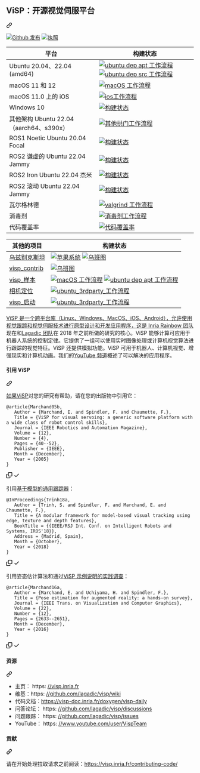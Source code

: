 <div class="Box-sc-g0xbh4-0 bJMeLZ js-snippet-clipboard-copy-unpositioned" data-hpc="true"><article class="markdown-body entry-content container-lg" itemprop="text"><div class="markdown-heading" dir="auto"><h1 tabindex="-1" class="heading-element" dir="auto"><font style="vertical-align: inherit;"><font style="vertical-align: inherit;">ViSP：开源视觉伺服平台</font></font></h1><a id="user-content-visp-open-source-visual-servoing-platform" class="anchor" aria-label="永久链接：ViSP：开源视觉伺服平台" href="#visp-open-source-visual-servoing-platform"><svg class="octicon octicon-link" viewBox="0 0 16 16" version="1.1" width="16" height="16" aria-hidden="true"><path d="m7.775 3.275 1.25-1.25a3.5 3.5 0 1 1 4.95 4.95l-2.5 2.5a3.5 3.5 0 0 1-4.95 0 .751.751 0 0 1 .018-1.042.751.751 0 0 1 1.042-.018 1.998 1.998 0 0 0 2.83 0l2.5-2.5a2.002 2.002 0 0 0-2.83-2.83l-1.25 1.25a.751.751 0 0 1-1.042-.018.751.751 0 0 1-.018-1.042Zm-4.69 9.64a1.998 1.998 0 0 0 2.83 0l1.25-1.25a.751.751 0 0 1 1.042.018.751.751 0 0 1 .018 1.042l-1.25 1.25a3.5 3.5 0 1 1-4.95-4.95l2.5-2.5a3.5 3.5 0 0 1 4.95 0 .751.751 0 0 1-.018 1.042.751.751 0 0 1-1.042.018 1.998 1.998 0 0 0-2.83 0l-2.5 2.5a1.998 1.998 0 0 0 0 2.83Z"></path></svg></a></div>
<p dir="auto"><a href="https://github.com/lagadic/visp/releases"><img src="https://camo.githubusercontent.com/a897722d684d26faf7c857c7ca3235bde04f65ae3185fb1162b7610b64c78c53/68747470733a2f2f696d672e736869656c64732e696f2f6769746875622f72656c656173652f6c6167616469632f766973702e737667" alt="Github 发布" data-canonical-src="https://img.shields.io/github/release/lagadic/visp.svg" style="max-width: 100%;"></a>
<a href="https://opensource.org/license/gpl-2-0/" rel="nofollow"><img src="https://camo.githubusercontent.com/220363c265f01fcc2c4391699d5b80cda312329a41cf101f598712bc1ae88cf5/68747470733a2f2f656464656c6275657474656c2e6769746875622e696f2f6261646765732f47504c322b2e737667" alt="执照" data-canonical-src="https://eddelbuettel.github.io/badges/GPL2+.svg" style="max-width: 100%;"></a></p>
<table>
<thead>
<tr>
<th><font style="vertical-align: inherit;"><font style="vertical-align: inherit;">平台</font></font></th>
<th><font style="vertical-align: inherit;"><font style="vertical-align: inherit;">构建状态</font></font></th>
</tr>
</thead>
<tbody>
<tr>
<td><font style="vertical-align: inherit;"><font style="vertical-align: inherit;">Ubuntu 20.04、22.04 (amd64)</font></font></td>
<td><a href="https://github.com/lagadic/visp/actions/workflows/ubuntu-dep-apt.yml"><img src="https://github.com/lagadic/visp/actions/workflows/ubuntu-dep-apt.yml/badge.svg" alt="ubuntu dep apt 工作流程" style="max-width: 100%;"></a> <a href="https://github.com/lagadic/visp/actions/workflows/ubuntu-dep-src.yml"><img src="https://github.com/lagadic/visp/actions/workflows/ubuntu-dep-src.yml/badge.svg" alt="ubuntu dep src 工作流程" style="max-width: 100%;"></a></td>
</tr>
<tr>
<td><font style="vertical-align: inherit;"><font style="vertical-align: inherit;">macOS 11 和 12</font></font></td>
<td><a href="https://github.com/lagadic/visp/actions/workflows/macos.yml"><img src="https://github.com/lagadic/visp/actions/workflows/macos.yml/badge.svg" alt="macOS 工作流程" style="max-width: 100%;"></a></td>
</tr>
<tr>
<td><font style="vertical-align: inherit;"><font style="vertical-align: inherit;">macOS 11.0 上的 iOS</font></font></td>
<td><a href="https://github.com/lagadic/visp/actions/workflows/ios.yml"><img src="https://github.com/lagadic/visp/actions/workflows/ios.yml/badge.svg" alt="ios工作流程" style="max-width: 100%;"></a></td>
</tr>
<tr>
<td><font style="vertical-align: inherit;"><font style="vertical-align: inherit;">Windows 10</font></font></td>
<td><a href="https://ci.appveyor.com/project/fspindle/visp/branch/master" rel="nofollow"><img src="https://camo.githubusercontent.com/deb059727c800a53336eb47e5d3ca1bea7f54169e09a5d11989b3880fdf5adf7/68747470733a2f2f63692e6170707665796f722e636f6d2f6170692f70726f6a656374732f7374617475732f313231647363646b7279663564626e302f6272616e63682f6d61737465723f7376673d74727565" alt="构建状态" data-canonical-src="https://ci.appveyor.com/api/projects/status/121dscdkryf5dbn0/branch/master?svg=true" style="max-width: 100%;"></a></td>
</tr>
<tr>
<td><font style="vertical-align: inherit;"><font style="vertical-align: inherit;">其他架构 Ubuntu 22.04（aarch64、s390x）</font></font></td>
<td><a href="https://github.com/lagadic/visp/actions/workflows/other-arch.yml"><img src="https://github.com/lagadic/visp/actions/workflows/other-arch.yml/badge.svg" alt="其他拱门工作流程" style="max-width: 100%;"></a></td>
</tr>
<tr>
<td><font style="vertical-align: inherit;"><font style="vertical-align: inherit;">ROS1 Noetic Ubuntu 20.04 Focal</font></font></td>
<td><a href="https://build.ros.org/job/Ndev__visp__ubuntu_focal_amd64/" rel="nofollow"><img src="https://camo.githubusercontent.com/7d32061ef577f276a11728be590db6bd45f8d3743467b69cef5ca307f0f7a792/68747470733a2f2f6275696c642e726f732e6f72672f6275696c645374617475732f69636f6e3f6a6f623d4e6465765f5f766973705f5f7562756e74755f666f63616c5f616d643634" alt="构建状态" data-canonical-src="https://build.ros.org/buildStatus/icon?job=Ndev__visp__ubuntu_focal_amd64" style="max-width: 100%;"></a></td>
</tr>
<tr>
<td><font style="vertical-align: inherit;"><font style="vertical-align: inherit;">ROS2 谦虚的 Ubuntu 22.04 Jammy</font></font></td>
<td><a href="https://build.ros2.org/job/Hdev__visp__ubuntu_jammy_amd64/" rel="nofollow"><img src="https://camo.githubusercontent.com/0921381ddbeada383e995c67b226b365ad8abc36be6e0cbcab91c5c66e29362e/68747470733a2f2f6275696c642e726f73322e6f72672f6275696c645374617475732f69636f6e3f6a6f623d486465765f5f766973705f5f7562756e74755f6a616d6d795f616d643634" alt="构建状态" data-canonical-src="https://build.ros2.org/buildStatus/icon?job=Hdev__visp__ubuntu_jammy_amd64" style="max-width: 100%;"></a></td>
</tr>
<tr>
<td><font style="vertical-align: inherit;"><font style="vertical-align: inherit;">ROS2 Iron Ubuntu 22.04 杰米</font></font></td>
<td><a href="https://build.ros2.org/job/Idev__visp__ubuntu_jammy_amd64/" rel="nofollow"><img src="https://camo.githubusercontent.com/e44ff8280ebdeb41419944b13b511a9c1bd4379a1cc26a7595c6d93fb468ee8e/68747470733a2f2f6275696c642e726f73322e6f72672f6275696c645374617475732f69636f6e3f6a6f623d496465765f5f766973705f5f7562756e74755f6a616d6d795f616d643634" alt="构建状态" data-canonical-src="https://build.ros2.org/buildStatus/icon?job=Idev__visp__ubuntu_jammy_amd64" style="max-width: 100%;"></a></td>
</tr>
<tr>
<td><font style="vertical-align: inherit;"><font style="vertical-align: inherit;">ROS2 滚动 Ubuntu 22.04 Jammy</font></font></td>
<td><a href="https://build.ros2.org/job/Rdev__visp__ubuntu_jammy_amd64" rel="nofollow"><img src="https://camo.githubusercontent.com/8354cf3ab09f771927f49733da95d4ebd921d5358d057075ea8c6ff125ebcc5b/68747470733a2f2f6275696c642e726f73322e6f72672f6275696c645374617475732f69636f6e3f6a6f623d526465765f5f766973705f5f7562756e74755f6a616d6d795f616d643634" alt="构建状态" data-canonical-src="https://build.ros2.org/buildStatus/icon?job=Rdev__visp__ubuntu_jammy_amd64" style="max-width: 100%;"></a></td>
</tr>
<tr>
<td><font style="vertical-align: inherit;"><font style="vertical-align: inherit;">瓦尔格林德</font></font></td>
<td><a href="https://github.com/lagadic/visp/actions/workflows/valgrind.yml"><img src="https://github.com/lagadic/visp/actions/workflows/valgrind.yml/badge.svg" alt="valgrind 工作流程" style="max-width: 100%;"></a></td>
</tr>
<tr>
<td><font style="vertical-align: inherit;"><font style="vertical-align: inherit;">消毒剂</font></font></td>
<td><a href="https://github.com/lagadic/visp/actions/workflows/ubuntu-sanitizers.yml"><img src="https://github.com/lagadic/visp/actions/workflows/ubuntu-sanitizers.yml/badge.svg" alt="消毒剂工作流程" style="max-width: 100%;"></a></td>
</tr>
<tr>
<td><font style="vertical-align: inherit;"><font style="vertical-align: inherit;">代码覆盖率</font></font></td>
<td><a href="https://codecov.io/gh/lagadic/visp" rel="nofollow"><img src="https://camo.githubusercontent.com/ff30028ad1baa23c7fc2d331c81618d82c79e2f38feeb00123cfbeabe65d43ce/68747470733a2f2f636f6465636f762e696f2f67682f6c6167616469632f766973702f6272616e63682f6d61737465722f67726170682f62616467652e7376673f746f6b656e3d475149694b6241334243" alt="代码覆盖率" data-canonical-src="https://codecov.io/gh/lagadic/visp/branch/master/graph/badge.svg?token=GQIiKbA3BC" style="max-width: 100%;"></a></td>
</tr>
</tbody>
</table>
<table>
<thead>
<tr>
<th><font style="vertical-align: inherit;"><font style="vertical-align: inherit;">其他的项目</font></font></th>
<th><font style="vertical-align: inherit;"><font style="vertical-align: inherit;">构建状态</font></font></th>
</tr>
</thead>
<tbody>
<tr>
<td><a href="https://github.com/lagadic/ustk"><font style="vertical-align: inherit;"><font style="vertical-align: inherit;">乌兹别克斯坦</font></font></a></td>
<td><a href="https://github.com/lagadic/visp/actions/workflows/macos-ustk.yml"><img src="https://github.com/lagadic/visp/actions/workflows/macos-ustk.yml/badge.svg" alt="苹果系统" style="max-width: 100%;"></a> <a href="https://github.com/lagadic/visp/actions/workflows/ubuntu-ustk.yml"><img src="https://github.com/lagadic/visp/actions/workflows/ubuntu-ustk.yml/badge.svg" alt="乌班图" style="max-width: 100%;"></a></td>
</tr>
<tr>
<td><a href="https://github.com/lagadic/visp_contrib"><font style="vertical-align: inherit;"><font style="vertical-align: inherit;">visp_contrib</font></font></a></td>
<td><a href="https://github.com/lagadic/visp/actions/workflows/ubuntu-contrib.yml"><img src="https://github.com/lagadic/visp/actions/workflows/ubuntu-contrib.yml/badge.svg" alt="乌班图" style="max-width: 100%;"></a></td>
</tr>
<tr>
<td><a href="https://github.com/lagadic/visp_sample"><font style="vertical-align: inherit;"><font style="vertical-align: inherit;">visp_样本</font></font></a></td>
<td><a href="https://github.com/lagadic/visp/actions/workflows/macos.yml"><img src="https://github.com/lagadic/visp/actions/workflows/macos.yml/badge.svg" alt="macOS 工作流程" style="max-width: 100%;"></a> <a href="https://github.com/lagadic/visp/actions/workflows/ubuntu-dep-apt.yml"><img src="https://github.com/lagadic/visp/actions/workflows/ubuntu-dep-apt.yml/badge.svg" alt="ubuntu dep apt 工作流程" style="max-width: 100%;"></a></td>
</tr>
<tr>
<td><a href="https://github.com/lagadic/camera_localization"><font style="vertical-align: inherit;"><font style="vertical-align: inherit;">相机定位</font></font></a></td>
<td><a href="https://github.com/lagadic/visp/actions/workflows/ubuntu-3rdparty.yml"><img src="https://github.com/lagadic/visp/actions/workflows/ubuntu-3rdparty.yml/badge.svg" alt="ubuntu_3rdparty_工作流程" style="max-width: 100%;"></a></td>
</tr>
<tr>
<td><a href="https://github.com/lagadic/visp_started"><font style="vertical-align: inherit;"><font style="vertical-align: inherit;">visp_启动</font></font></a></td>
<td><a href="https://github.com/lagadic/visp/actions/workflows/ubuntu-3rdparty.yml"><img src="https://github.com/lagadic/visp/actions/workflows/ubuntu-3rdparty.yml/badge.svg" alt="ubuntu_3rdparty_工作流程" style="max-width: 100%;"></a></td>
</tr>
</tbody>
</table>
<p dir="auto"><font style="vertical-align: inherit;"></font><a href="https://team.inria.fr/rainbow" rel="nofollow"><font style="vertical-align: inherit;"><font style="vertical-align: inherit;">ViSP 是一个跨平台库（Linux、Windows、MacOS、iOS、Android），允许使用视觉跟踪和视觉伺服技术进行原型设计和开发应用程序，这是 Inria Rainbow 团队</font></font></a><font style="vertical-align: inherit;"><font style="vertical-align: inherit;">现在和</font></font><a href="https://team.inria.fr/lagadic" rel="nofollow"><font style="vertical-align: inherit;"><font style="vertical-align: inherit;">Lagadic 团队</font></font></a><font style="vertical-align: inherit;"><font style="vertical-align: inherit;">在 2018 年之前所做的研究的核心</font><font style="vertical-align: inherit;">。</font><font style="vertical-align: inherit;">ViSP 能够计算可应用于机器人系统的控制定律。</font><font style="vertical-align: inherit;">它提供了一组可以使用实时图像处理或计算机视觉算法进行跟踪的视觉特征。</font><font style="vertical-align: inherit;">ViSP 还提供模拟功能。</font><font style="vertical-align: inherit;">ViSP 可用于机器人、计算机视觉、增强现实和计算机动画。</font><font style="vertical-align: inherit;">我们的</font></font><a href="https://www.youtube.com/user/VispTeam" rel="nofollow"><font style="vertical-align: inherit;"><font style="vertical-align: inherit;">YouTube 频道</font></font></a><font style="vertical-align: inherit;"><font style="vertical-align: inherit;">概述了可以解决的应用程序。</font></font></p>
<div class="markdown-heading" dir="auto"><h4 tabindex="-1" class="heading-element" dir="auto"><font style="vertical-align: inherit;"><font style="vertical-align: inherit;">引用 ViSP</font></font></h4><a id="user-content-citing-visp" class="anchor" aria-label="永久链接：引用 ViSP" href="#citing-visp"><svg class="octicon octicon-link" viewBox="0 0 16 16" version="1.1" width="16" height="16" aria-hidden="true"><path d="m7.775 3.275 1.25-1.25a3.5 3.5 0 1 1 4.95 4.95l-2.5 2.5a3.5 3.5 0 0 1-4.95 0 .751.751 0 0 1 .018-1.042.751.751 0 0 1 1.042-.018 1.998 1.998 0 0 0 2.83 0l2.5-2.5a2.002 2.002 0 0 0-2.83-2.83l-1.25 1.25a.751.751 0 0 1-1.042-.018.751.751 0 0 1-.018-1.042Zm-4.69 9.64a1.998 1.998 0 0 0 2.83 0l1.25-1.25a.751.751 0 0 1 1.042.018.751.751 0 0 1 .018 1.042l-1.25 1.25a3.5 3.5 0 1 1-4.95-4.95l2.5-2.5a3.5 3.5 0 0 1 4.95 0 .751.751 0 0 1-.018 1.042.751.751 0 0 1-1.042.018 1.998 1.998 0 0 0-2.83 0l-2.5 2.5a1.998 1.998 0 0 0 0 2.83Z"></path></svg></a></div>
<p dir="auto"><font style="vertical-align: inherit;"></font><a href="https://inria.hal.science/inria-00351899" rel="nofollow"><font style="vertical-align: inherit;"><font style="vertical-align: inherit;">如果ViSP</font></font></a><font style="vertical-align: inherit;"><font style="vertical-align: inherit;">对您的研究有帮助，请在您的出版物中</font><font style="vertical-align: inherit;">引用它：</font></font></p>
<div class="snippet-clipboard-content notranslate position-relative overflow-auto"><pre class="notranslate"><code>@article{Marchand05b,
   Author = {Marchand, E. and Spindler, F. and Chaumette, F.},
   Title = {ViSP for visual servoing: a generic software platform with a wide class of robot control skills},
   Journal = {IEEE Robotics and Automation Magazine},
   Volume = {12},
   Number = {4},
   Pages = {40--52},
   Publisher = {IEEE},
   Month = {December},
   Year = {2005}
}
</code></pre><div class="zeroclipboard-container">
    <clipboard-copy aria-label="Copy" class="ClipboardButton btn btn-invisible js-clipboard-copy m-2 p-0 tooltipped-no-delay d-flex flex-justify-center flex-items-center" data-copy-feedback="Copied!" data-tooltip-direction="w" value="@article{Marchand05b,
   Author = {Marchand, E. and Spindler, F. and Chaumette, F.},
   Title = {ViSP for visual servoing: a generic software platform with a wide class of robot control skills},
   Journal = {IEEE Robotics and Automation Magazine},
   Volume = {12},
   Number = {4},
   Pages = {40--52},
   Publisher = {IEEE},
   Month = {December},
   Year = {2005}
}" tabindex="0" role="button">
      <svg aria-hidden="true" height="16" viewBox="0 0 16 16" version="1.1" width="16" data-view-component="true" class="octicon octicon-copy js-clipboard-copy-icon">
    <path d="M0 6.75C0 5.784.784 5 1.75 5h1.5a.75.75 0 0 1 0 1.5h-1.5a.25.25 0 0 0-.25.25v7.5c0 .138.112.25.25.25h7.5a.25.25 0 0 0 .25-.25v-1.5a.75.75 0 0 1 1.5 0v1.5A1.75 1.75 0 0 1 9.25 16h-7.5A1.75 1.75 0 0 1 0 14.25Z"></path><path d="M5 1.75C5 .784 5.784 0 6.75 0h7.5C15.216 0 16 .784 16 1.75v7.5A1.75 1.75 0 0 1 14.25 11h-7.5A1.75 1.75 0 0 1 5 9.25Zm1.75-.25a.25.25 0 0 0-.25.25v7.5c0 .138.112.25.25.25h7.5a.25.25 0 0 0 .25-.25v-7.5a.25.25 0 0 0-.25-.25Z"></path>
</svg>
      <svg aria-hidden="true" height="16" viewBox="0 0 16 16" version="1.1" width="16" data-view-component="true" class="octicon octicon-check js-clipboard-check-icon color-fg-success d-none">
    <path d="M13.78 4.22a.75.75 0 0 1 0 1.06l-7.25 7.25a.75.75 0 0 1-1.06 0L2.22 9.28a.751.751 0 0 1 .018-1.042.751.751 0 0 1 1.042-.018L6 10.94l6.72-6.72a.75.75 0 0 1 1.06 0Z"></path>
</svg>
    </clipboard-copy>
  </div></div>
<p dir="auto"><font style="vertical-align: inherit;"><font style="vertical-align: inherit;">引用</font></font><a href="https://inria.hal.science/hal-01853972v1" rel="nofollow"><font style="vertical-align: inherit;"><font style="vertical-align: inherit;">基于模型的通用跟踪器</font></font></a><font style="vertical-align: inherit;"><font style="vertical-align: inherit;">：</font></font></p>
<div class="snippet-clipboard-content notranslate position-relative overflow-auto"><pre class="notranslate"><code>@InProceedings{Trinh18a,
   Author = {Trinh, S. and Spindler, F. and Marchand, E. and Chaumette, F.},
   Title = {A modular framework for model-based visual tracking using edge, texture and depth features},
   BookTitle = {{IEEE/RSJ Int. Conf. on Intelligent Robots and Systems, IROS'18}},
   Address = {Madrid, Spain},
   Month = {October},
   Year = {2018}
}
</code></pre><div class="zeroclipboard-container">
    <clipboard-copy aria-label="Copy" class="ClipboardButton btn btn-invisible js-clipboard-copy m-2 p-0 tooltipped-no-delay d-flex flex-justify-center flex-items-center" data-copy-feedback="Copied!" data-tooltip-direction="w" value="@InProceedings{Trinh18a,
   Author = {Trinh, S. and Spindler, F. and Marchand, E. and Chaumette, F.},
   Title = {A modular framework for model-based visual tracking using edge, texture and depth features},
   BookTitle = {{IEEE/RSJ Int. Conf. on Intelligent Robots and Systems, IROS'18}},
   Address = {Madrid, Spain},
   Month = {October},
   Year = {2018}
}" tabindex="0" role="button">
      <svg aria-hidden="true" height="16" viewBox="0 0 16 16" version="1.1" width="16" data-view-component="true" class="octicon octicon-copy js-clipboard-copy-icon">
    <path d="M0 6.75C0 5.784.784 5 1.75 5h1.5a.75.75 0 0 1 0 1.5h-1.5a.25.25 0 0 0-.25.25v7.5c0 .138.112.25.25.25h7.5a.25.25 0 0 0 .25-.25v-1.5a.75.75 0 0 1 1.5 0v1.5A1.75 1.75 0 0 1 9.25 16h-7.5A1.75 1.75 0 0 1 0 14.25Z"></path><path d="M5 1.75C5 .784 5.784 0 6.75 0h7.5C15.216 0 16 .784 16 1.75v7.5A1.75 1.75 0 0 1 14.25 11h-7.5A1.75 1.75 0 0 1 5 9.25Zm1.75-.25a.25.25 0 0 0-.25.25v7.5c0 .138.112.25.25.25h7.5a.25.25 0 0 0 .25-.25v-7.5a.25.25 0 0 0-.25-.25Z"></path>
</svg>
      <svg aria-hidden="true" height="16" viewBox="0 0 16 16" version="1.1" width="16" data-view-component="true" class="octicon octicon-check js-clipboard-check-icon color-fg-success d-none">
    <path d="M13.78 4.22a.75.75 0 0 1 0 1.06l-7.25 7.25a.75.75 0 0 1-1.06 0L2.22 9.28a.751.751 0 0 1 .018-1.042.751.751 0 0 1 1.042-.018L6 10.94l6.72-6.72a.75.75 0 0 1 1.06 0Z"></path>
</svg>
    </clipboard-copy>
  </div></div>
<p dir="auto"><font style="vertical-align: inherit;"><font style="vertical-align: inherit;">引用姿态估计算法和</font><font style="vertical-align: inherit;">通过</font><a href="https://github.com/lagadic/camera_localization"><font style="vertical-align: inherit;">ViSP 示例说明的</font></a></font><a href="https://hal.science/hal-01246370v1" rel="nofollow"><font style="vertical-align: inherit;"><font style="vertical-align: inherit;">实践调查</font></font></a><font style="vertical-align: inherit;"><font style="vertical-align: inherit;">：</font></font><a href="https://github.com/lagadic/camera_localization"><font style="vertical-align: inherit;"></font></a><font style="vertical-align: inherit;"></font></p>
<div class="snippet-clipboard-content notranslate position-relative overflow-auto"><pre class="notranslate"><code>@article{Marchand16a,
   Author = {Marchand, E. and Uchiyama, H. and Spindler, F.},
   Title = {Pose estimation for augmented reality: a hands-on survey},
   Journal = {IEEE Trans. on Visualization and Computer Graphics},
   Volume = {22},
   Number = {12},
   Pages = {2633--2651},
   Month = {December},
   Year = {2016}
}
</code></pre><div class="zeroclipboard-container">
    <clipboard-copy aria-label="Copy" class="ClipboardButton btn btn-invisible js-clipboard-copy m-2 p-0 tooltipped-no-delay d-flex flex-justify-center flex-items-center" data-copy-feedback="Copied!" data-tooltip-direction="w" value="@article{Marchand16a,
   Author = {Marchand, E. and Uchiyama, H. and Spindler, F.},
   Title = {Pose estimation for augmented reality: a hands-on survey},
   Journal = {IEEE Trans. on Visualization and Computer Graphics},
   Volume = {22},
   Number = {12},
   Pages = {2633--2651},
   Month = {December},
   Year = {2016}
}" tabindex="0" role="button">
      <svg aria-hidden="true" height="16" viewBox="0 0 16 16" version="1.1" width="16" data-view-component="true" class="octicon octicon-copy js-clipboard-copy-icon">
    <path d="M0 6.75C0 5.784.784 5 1.75 5h1.5a.75.75 0 0 1 0 1.5h-1.5a.25.25 0 0 0-.25.25v7.5c0 .138.112.25.25.25h7.5a.25.25 0 0 0 .25-.25v-1.5a.75.75 0 0 1 1.5 0v1.5A1.75 1.75 0 0 1 9.25 16h-7.5A1.75 1.75 0 0 1 0 14.25Z"></path><path d="M5 1.75C5 .784 5.784 0 6.75 0h7.5C15.216 0 16 .784 16 1.75v7.5A1.75 1.75 0 0 1 14.25 11h-7.5A1.75 1.75 0 0 1 5 9.25Zm1.75-.25a.25.25 0 0 0-.25.25v7.5c0 .138.112.25.25.25h7.5a.25.25 0 0 0 .25-.25v-7.5a.25.25 0 0 0-.25-.25Z"></path>
</svg>
      <svg aria-hidden="true" height="16" viewBox="0 0 16 16" version="1.1" width="16" data-view-component="true" class="octicon octicon-check js-clipboard-check-icon color-fg-success d-none">
    <path d="M13.78 4.22a.75.75 0 0 1 0 1.06l-7.25 7.25a.75.75 0 0 1-1.06 0L2.22 9.28a.751.751 0 0 1 .018-1.042.751.751 0 0 1 1.042-.018L6 10.94l6.72-6.72a.75.75 0 0 1 1.06 0Z"></path>
</svg>
    </clipboard-copy>
  </div></div>
<div class="markdown-heading" dir="auto"><h4 tabindex="-1" class="heading-element" dir="auto"><font style="vertical-align: inherit;"><font style="vertical-align: inherit;">资源</font></font></h4><a id="user-content-resources" class="anchor" aria-label="永久链接：资源" href="#resources"><svg class="octicon octicon-link" viewBox="0 0 16 16" version="1.1" width="16" height="16" aria-hidden="true"><path d="m7.775 3.275 1.25-1.25a3.5 3.5 0 1 1 4.95 4.95l-2.5 2.5a3.5 3.5 0 0 1-4.95 0 .751.751 0 0 1 .018-1.042.751.751 0 0 1 1.042-.018 1.998 1.998 0 0 0 2.83 0l2.5-2.5a2.002 2.002 0 0 0-2.83-2.83l-1.25 1.25a.751.751 0 0 1-1.042-.018.751.751 0 0 1-.018-1.042Zm-4.69 9.64a1.998 1.998 0 0 0 2.83 0l1.25-1.25a.751.751 0 0 1 1.042.018.751.751 0 0 1 .018 1.042l-1.25 1.25a3.5 3.5 0 1 1-4.95-4.95l2.5-2.5a3.5 3.5 0 0 1 4.95 0 .751.751 0 0 1-.018 1.042.751.751 0 0 1-1.042.018 1.998 1.998 0 0 0-2.83 0l-2.5 2.5a1.998 1.998 0 0 0 0 2.83Z"></path></svg></a></div>
<ul dir="auto">
<li><font style="vertical-align: inherit;"><font style="vertical-align: inherit;">主页： https: </font></font><a href="https://visp.inria.fr" rel="nofollow"><font style="vertical-align: inherit;"><font style="vertical-align: inherit;">//visp.inria.fr</font></font></a></li>
<li><font style="vertical-align: inherit;"><font style="vertical-align: inherit;">维基：https: </font></font><a href="https://github.com/lagadic/visp/wiki"><font style="vertical-align: inherit;"><font style="vertical-align: inherit;">//github.com/lagadic/visp/wiki</font></font></a></li>
<li><font style="vertical-align: inherit;"><font style="vertical-align: inherit;">代码文档：</font></font><a href="https://visp-doc.inria.fr/doxygen/visp-daily" rel="nofollow"><font style="vertical-align: inherit;"><font style="vertical-align: inherit;">https://visp-doc.inria.fr/doxygen/visp-daily</font></font></a></li>
<li><font style="vertical-align: inherit;"><font style="vertical-align: inherit;">问答论坛： https: </font></font><a href="https://github.com/lagadic/visp/discussions"><font style="vertical-align: inherit;"><font style="vertical-align: inherit;">//github.com/lagadic/visp/discussions</font></font></a></li>
<li><font style="vertical-align: inherit;"><font style="vertical-align: inherit;">问题跟踪： https: </font></font><a href="https://github.com/lagadic/visp/issues"><font style="vertical-align: inherit;"><font style="vertical-align: inherit;">//github.com/lagadic/visp/issues</font></font></a></li>
<li><font style="vertical-align: inherit;"><font style="vertical-align: inherit;">YouTube： https: </font></font><a href="https://www.youtube.com/user/VispTeam" rel="nofollow"><font style="vertical-align: inherit;"><font style="vertical-align: inherit;">//www.youtube.com/user/VispTeam</font></font></a></li>
</ul>
<div class="markdown-heading" dir="auto"><h4 tabindex="-1" class="heading-element" dir="auto"><font style="vertical-align: inherit;"><font style="vertical-align: inherit;">贡献</font></font></h4><a id="user-content-contributing" class="anchor" aria-label="永久链接：贡献" href="#contributing"><svg class="octicon octicon-link" viewBox="0 0 16 16" version="1.1" width="16" height="16" aria-hidden="true"><path d="m7.775 3.275 1.25-1.25a3.5 3.5 0 1 1 4.95 4.95l-2.5 2.5a3.5 3.5 0 0 1-4.95 0 .751.751 0 0 1 .018-1.042.751.751 0 0 1 1.042-.018 1.998 1.998 0 0 0 2.83 0l2.5-2.5a2.002 2.002 0 0 0-2.83-2.83l-1.25 1.25a.751.751 0 0 1-1.042-.018.751.751 0 0 1-.018-1.042Zm-4.69 9.64a1.998 1.998 0 0 0 2.83 0l1.25-1.25a.751.751 0 0 1 1.042.018.751.751 0 0 1 .018 1.042l-1.25 1.25a3.5 3.5 0 1 1-4.95-4.95l2.5-2.5a3.5 3.5 0 0 1 4.95 0 .751.751 0 0 1-.018 1.042.751.751 0 0 1-1.042.018 1.998 1.998 0 0 0-2.83 0l-2.5 2.5a1.998 1.998 0 0 0 0 2.83Z"></path></svg></a></div>
<p dir="auto"><font style="vertical-align: inherit;"><font style="vertical-align: inherit;">请在开始处理拉取请求之前阅读：</font></font><a href="https://visp.inria.fr/contributing-code/" rel="nofollow"><font style="vertical-align: inherit;"><font style="vertical-align: inherit;">https://visp.inria.fr/contributing-code/</font></font></a></p>
</article></div>
